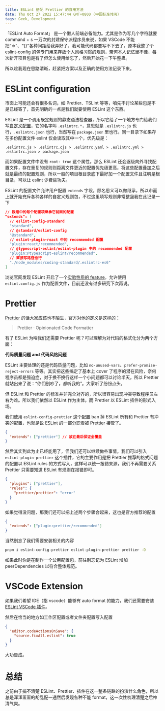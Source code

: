 ```yaml
---
title: ESLint 搭配 Prettier 的食用方法
date: Thu Oct 27 2022 15:47:44 GMT+0800 (中国标准时间)
tags: Geek, Development
---
```


「ESLint Auto Format」 是一个懒人前端必备能力。尤其是作为写几个字符就要 command + s 一万次的封建保守派程序员来说，如果 VSCode 不能把“=>”、“{}”各种间距给我弄好了，我可能代码都要写不下去了。原本我整了个 eslint-config 的包专门用来存放个人风格习惯的规则，奈何本人记忆里不佳，每次新开项目包是有了但怎么使用给忘了，然后开始花一下午整蛊。

所以趁我现在思路清晰，赶紧把方案以及正确的使用方法记录下来。

# ESLint configuration

市面上可能还会有很多名词，如 Prettier、TSLint 等等，咱先不讨论某些包是不是已经寄了，首先明确的一点是我们就要使用 ESLint 这个东西。

ESLint 是一个调用既定规则的静态语法检查器，所以它给了一个地方专门给我们写[自定义配置](https://eslint.org/docs/latest/user-guide/configuring/configuration-files)，它的名字叫 `.eslintrc.*`，意思就是 `.eslintrc.js` 也行，`.eslintrc.json` 也行，当然写在 `package.json` 里也行。同一目录下如果存在多份配置文件 eslint 仅会读取其中一个，优先级是：

```
.eslintrc.js > .eslintrc.cjs > .eslintrc.yaml > .eslintrc.yml > .eslintrc.json > package.json
```

而如果配置文件中没有 `root: true` 这个属性，那么 ESLint 还会逐级向外寻找配置文件，存在重复的规则则距离文件更近的配置优先级更高，将这些配置叠加之后就是最终的配置规则，所以一般的项目根目录底下最好加一个配置文件且注明是根目录，可以让 eslint 少费些功夫。

ESLint 的配置文件允许用户配置 `extends` 字段，顾名思义可以做继承，所以市面上就开始充斥各种各样的自定义规则包，不过这里填写规则非常整蛊我在此记录一下

```json
// 数组中的每个配置项继承它前面的配置
"extends": [
  // eslint-config-standard
  "standard",
  // @standard/eslint-config
  "@standard",
  // eslint-plugin-react 中的 recommended 配置
  "plugin:react/recommended",
  // @typescript-eslint/eslint-plugin 中的 recommended 配置
  "plugin:@typescript-eslint/recommended",
  // 直接写路径也行
  "./node_modules/coding-standard/.eslintrc-es6"
]
```

浏览官网发现 ESLint 开启了一个[实验性质的 feature](https://eslint.org/docs/latest/user-guide/configuring/configuration-files-new)，允许使用 `eslint.config.js` 作为配置文件，目前还没有过多研究下次再说。

# Prettier

[Prettier](https://prettier.io/) 的话大家应该也不陌生，官方对他的定义是这样的：

> Prettier · Opinionated Code Formatter

有了 ESLint 为啥我们还需要 Prettier 呢？可以理解为对代码的格式化分为两个方面：

**代码质量问题 and 代码风格问题**

ESLint 主要处理的还是代码质量问题，比如 `no-unused-vars`、`prefer-promise-reject-errors` 等等。其实把这些搞定了基本上 cover 了程序的潜在风险，奈何程序员都是强迫症，对于换不换行这样一个小问题都可以讨论半天。所以 Prettier 就站出来了说：“你们别吵了，都听我的”。大家听了纷纷点头。

但 ESLint 和 Prettier 的标准并非完全对齐的，所以很容易出现冲突导致程序员左右为难。所以我们依然以 ESLint 作为主体，而 Prettier 以 ESLint 插件的形式入场。

我们使用 `eslint-config-prettier` 这个配置 ban 掉 ESLint 所有和 Prettier 有冲突的配置，也就是说 ESLint 的一部分职责被 Prettier 接管了。

```json
{
  "extends": ["prettier"] // 放在最后保证全覆盖
}
```

然后其实到此为止已经能用了，但我们还可以继续做些事情。我们可以引入 `eslint-plugin-prettier` 这个插件，它的主要作用是把 Prettier 推荐的格式问题的配置以 ESLint rules 的方式写入，这样可以统一报错来源，我们不再需要关系 Prettier 只需要知道 ESLint 有规则在报错即可。

```json
{
  "plugins": ["prettier"],
  "rules": {
    "prettier/prettier": "error"
  }
}
```

如果觉得没问题，那我们还可以把上述两个步骤合起来，这也是官方推荐的配置

```json
{
  "extends": ["plugin:prettier/recommended"]
}
```

当然别忘了我们需要安装相关的内容

```bash
pnpm i eslint-config-prettier eslint-plugin-prettier prettier -D
```

如果此时你是在制作一个公用配置包，前往别忘记为 ESLint 增加 peerDependencies 以符合整体规范。

# VSCode Extension

如果我们希望 IDE（指 vscode）能够有 auto format 的能力，我们还需要安装 [ESLint VSCode 插件](https://marketplace.visualstudio.com/items?itemName=dbaeumer.vscode-eslint)。

然后在恰当的地方如工作区配置或者文件夹配置写入配置

```json
{
  "editor.codeActionsOnSave": {
    "source.fixAll.eslint": true
  }
}
```

大功告成。

# 总结

之前由于搞不清楚 ESLint、Prettier、插件在这一整条链路的扮演什么角色，所以总是浑浑噩噩的胡乱配一通然后发现各种不能 format，这一次性梳理清楚之后神清气爽。
